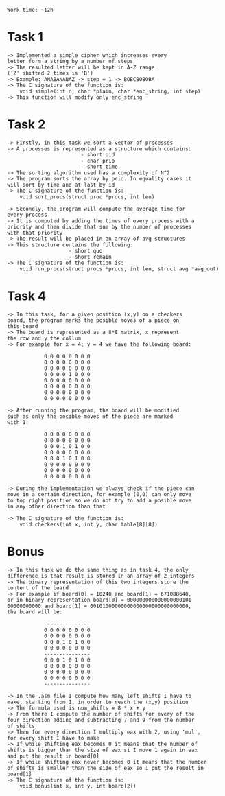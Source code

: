     Work time: ~12h

# Task 1

    -> Implemented a simple cipher which increases every
    letter form a string by a number of steps
    -> The resulted letter will be kept in A-Z range
    ('Z' shifted 2 times is 'B')
    -> Example: ANABANANAZ -> step = 1 -> BOBCBOBOBA
    -> The C signature of the function is:
        void simple(int n, char *plain, char *enc_string, int step)
    -> This function will modify only enc_string

# Task 2

    -> Firstly, in this task we sort a vector of processes
    -> A processes is represented as a structure which contains:
                            - short pid
                            - char prio
                            - short time
    -> The sorting algorithm used has a complexity of N^2
    -> The program sorts the array by prio. In equality cases it
    will sort by time and at last by id
    -> The C signature of the function is:
        void sort_procs(struct proc *procs, int len)

    -> Secondly, the program will compute the average time for
    every process
    -> It is computed by adding the times of every process with a
    priority and then divide that sum by the number of processes
    with that priority
    -> The result will be placed in an array of avg structures
    -> This structure contains the following:
                        - short quo
                        - short remain
    -> The C signature of the function is:
        void run_procs(struct procs *procs, int len, struct avg *avg_out)

# Task 4

    -> In this task, for a given position (x,y) on a checkers 
    board, the program marks the posible moves of a piece on 
    this board
    -> The board is represented as a 8*8 matrix, x represent 
    the row and y the collum
    -> For example for x = 4; y = 4 we have the following board:
                
                0 0 0 0 0 0 0 0
                0 0 0 0 0 0 0 0
                0 0 0 0 0 0 0 0 
                0 0 0 0 1 0 0 0
                0 0 0 0 0 0 0 0
                0 0 0 0 0 0 0 0
                0 0 0 0 0 0 0 0 
                0 0 0 0 0 0 0 0

    -> After running the program, the board will be modified 
    such as only the posible moves of the piece are marked 
    with 1:

                0 0 0 0 0 0 0 0
                0 0 0 0 0 0 0 0
                0 0 0 1 0 1 0 0 
                0 0 0 0 0 0 0 0
                0 0 0 1 0 1 0 0
                0 0 0 0 0 0 0 0
                0 0 0 0 0 0 0 0 
                0 0 0 0 0 0 0 0

    -> During the implementation we always check if the piece can 
    move in a certain direction, for example (0,0) can only move
    to top right position so we do not try to add a posible move
    in any other direction than that

    -> The C signature of the function is:
        void checkers(int x, int y, char table[8][8])

# Bonus

    -> In this task we do the same thing as in task 4, the only
    difference is that result is stored in an array of 2 integers
    -> The binary representation of this two integers store the
    content of the board
    -> For example if board[0] = 10240 and board[1] = 671088640,
    or in binary representation board[0] = 000000000000000000101
    00000000000 and board[1] = 00101000000000000000000000000000,
    the board will be:

                ---------------
                0 0 0 0 0 0 0 0
                0 0 0 0 0 0 0 0
                0 0 0 1 0 1 0 0 
                0 0 0 0 0 0 0 0
                ---------------
                0 0 0 1 0 1 0 0
                0 0 0 0 0 0 0 0
                0 0 0 0 0 0 0 0 
                0 0 0 0 0 0 0 0
                ---------------

    -> In the .asm file I compute how many left shifts I have to
    make, starting from 1, in order to reach the (x,y) position
    -> The formula used is num_shifts = 8 * x + y
    -> From there I compute the number of shifts for every of the
    four direction adding and subtracting 7 and 9 from the number
    of shifts
    -> Then for every direction I multiply eax with 2, using 'mul',
    for every shift I have to make
    -> If while shifting eax becomes 0 it means that the number of 
    shifts is bigger than the size of eax si I move 1 again in eax
    and put the result in board[0]
    -> If while shifting eax never becomes 0 it means that the number
    of shifts is smaller than the size of eax so i put the result in
    board[1]
    -> The C signature of the function is:
        void bonus(int x, int y, int board[2])
